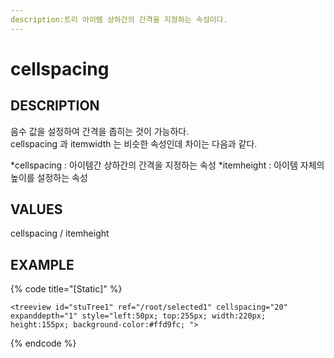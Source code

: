 ```yaml
---
description:트리 아이템 상하간의 간격을 지정하는 속성이다.
---
```


#  cellspacing 

## DESCRIPTION
음수 값을 설정하여 간격을 좁히는 것이 가능하다.  
cellspacing 과 itemwidth 는 비슷한 속성인데 차이는 다음과 같다.

*cellspacing : 아이템간 상하간의 간격을  지정하는 속성
*itemheight : 아이템 자체의 높이를 설정하는 속성

## VALUES

cellspacing / itemheight
## EXAMPLE

{% code title="\[Static\]" %}
```markup
<treeview id="stuTree1" ref="/root/selected1" cellspacing="20" expanddepth="1" style="left:50px; top:255px; width:220px; height:155px; background-color:#ffd9fc; "> 
```
{% endcode %}
